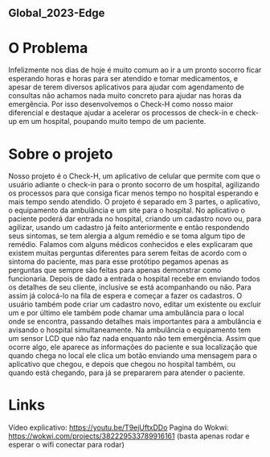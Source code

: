 ## Global_2023-Edge
# O Problema

Infelizmente nos dias de hoje é muito comum ao ir a um pronto socorro ficar esperando horas e horas para ser atendido e tomar medicamentos, e apesar de terem diversos aplicativos para ajudar com agendamento de consultas não achamos nada muito concreto para ajudar nas horas da emergência. Por isso desenvolvemos o Check-H como nosso maior diferencial e destaque ajudar a acelerar os processos de check-in e check-up em um hospital, poupando muito tempo de um paciente.

# Sobre o projeto

Nosso projeto é o Check-H, um aplicativo de celular que permite com que o usuário adiante o check-in para o pronto socorro de um hospital, agilizando os processos para que consiga ficar menos tempo no hospital esperando e mais tempo sendo atendido.
O projeto é separado em 3 partes, o aplicativo, o equipamento da ambulância e um site para o hospital. No aplicativo o paciente poderá dar entrada no hospital, criando um cadastro novo ou, para agilizar, usando um cadastro já feito anteriormente e então respondendo seus sintomas, se tem alergia a algum remédio e se toma algum tipo de remédio. Falamos com alguns médicos conhecidos e eles explicaram que existem muitas perguntas diferentes para serem feitas de acordo com o sintoma do paciente, mas para esse protótipo pegamos apenas as perguntas que sempre são feitas para apenas demonstrar como funcionaria.
Depois de dado a entrada o hospital recebe em enviando todos os detalhes de seu cliente, inclusive se está acompanhando ou não. Para assim já colocá-lo na fila de espera e começar a fazer os cadastros.
O usuário também pode criar um cadastro novo, editar um existente ou excluir um e por último ele também pode chamar uma ambulância para o local onde se encontra, passando detalhes mais importantes para a ambulância e avisando o hospital simultaneamente.
Na ambulância o equipamento tem um sensor LCD que não faz nada enquanto não tem emergência. Assim que ocorre algo, ele aparece as informações do paciente e sua localização que quando chega no local ele clica um botão enviando uma mensagem para o aplicativo que chegou, e depois que chegou no hospital também, ou quando está chegando, para já se prepararem para atender o paciente.

# Links

Vídeo explicativo: https://youtu.be/T9ejUftxDDo
Pagina do Wokwi: https://wokwi.com/projects/382229533789916161 
(basta apenas rodar e esperar o wifi conectar para rodar)
